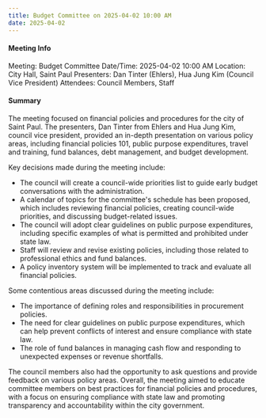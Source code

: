 ```yaml
---
title: Budget Committee on 2025-04-02 10:00 AM
date: 2025-04-02
---
```

#### Meeting Info
Meeting: Budget Committee
Date/Time: 2025-04-02 10:00 AM
Location: City Hall, Saint Paul
Presenters: Dan Tinter (Ehlers), Hua Jung Kim (Council Vice President)
Attendees: Council Members, Staff

#### Summary
The meeting focused on financial policies and procedures for the city of Saint Paul. The presenters, Dan Tinter from Ehlers and Hua Jung Kim, council vice president, provided an in-depth presentation on various policy areas, including financial policies 101, public purpose expenditures, travel and training, fund balances, debt management, and budget development.

Key decisions made during the meeting include:

* The council will create a council-wide priorities list to guide early budget conversations with the administration.
* A calendar of topics for the committee's schedule has been proposed, which includes reviewing financial policies, creating council-wide priorities, and discussing budget-related issues.
* The council will adopt clear guidelines on public purpose expenditures, including specific examples of what is permitted and prohibited under state law.
* Staff will review and revise existing policies, including those related to professional ethics and fund balances.
* A policy inventory system will be implemented to track and evaluate all financial policies.

Some contentious areas discussed during the meeting include:

* The importance of defining roles and responsibilities in procurement policies.
* The need for clear guidelines on public purpose expenditures, which can help prevent conflicts of interest and ensure compliance with state law.
* The role of fund balances in managing cash flow and responding to unexpected expenses or revenue shortfalls.

The council members also had the opportunity to ask questions and provide feedback on various policy areas. Overall, the meeting aimed to educate committee members on best practices for financial policies and procedures, with a focus on ensuring compliance with state law and promoting transparency and accountability within the city government.


